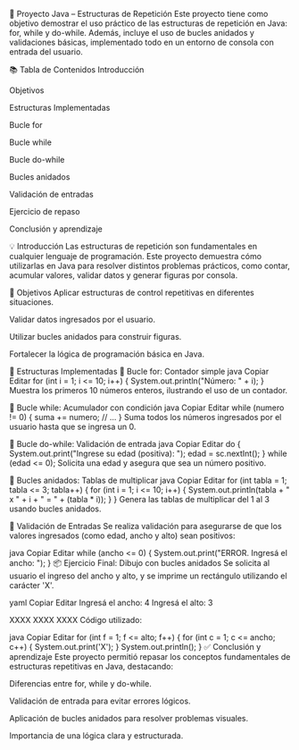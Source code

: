 🔁 Proyecto Java – Estructuras de Repetición
Este proyecto tiene como objetivo demostrar el uso práctico de las estructuras de repetición en Java: for, while y do-while. Además, incluye el uso de bucles anidados y validaciones básicas, implementado todo en un entorno de consola con entrada del usuario.

📚 Tabla de Contenidos
Introducción

Objetivos

Estructuras Implementadas

Bucle for

Bucle while

Bucle do-while

Bucles anidados

Validación de entradas

Ejercicio de repaso

Conclusión y aprendizaje

💡 Introducción
Las estructuras de repetición son fundamentales en cualquier lenguaje de programación. Este proyecto demuestra cómo utilizarlas en Java para resolver distintos problemas prácticos, como contar, acumular valores, validar datos y generar figuras por consola.

🎯 Objetivos
Aplicar estructuras de control repetitivas en diferentes situaciones.

Validar datos ingresados por el usuario.

Utilizar bucles anidados para construir figuras.

Fortalecer la lógica de programación básica en Java.

🔁 Estructuras Implementadas
🔹 Bucle for: Contador simple
java
Copiar
Editar
for (int i = 1; i <= 10; i++) {
    System.out.println("Número: " + i);
}
Muestra los primeros 10 números enteros, ilustrando el uso de un contador.

🔹 Bucle while: Acumulador con condición
java
Copiar
Editar
while (numero != 0) {
    suma += numero;
    // ...
}
Suma todos los números ingresados por el usuario hasta que se ingresa un 0.

🔹 Bucle do-while: Validación de entrada
java
Copiar
Editar
do {
    System.out.print("Ingrese su edad (positiva): ");
    edad = sc.nextInt();
} while (edad <= 0);
Solicita una edad y asegura que sea un número positivo.

🔹 Bucles anidados: Tablas de multiplicar
java
Copiar
Editar
for (int tabla = 1; tabla <= 3; tabla++) {
    for (int i = 1; i <= 10; i++) {
        System.out.println(tabla + " x " + i + " = " + (tabla * i));
    }
}
Genera las tablas de multiplicar del 1 al 3 usando bucles anidados.

📐 Validación de Entradas
Se realiza validación para asegurarse de que los valores ingresados (como edad, ancho y alto) sean positivos:

java
Copiar
Editar
while (ancho <= 0) {
    System.out.print("ERROR. Ingresá el ancho: ");
}
📦 Ejercicio Final: Dibujo con bucles anidados
Se solicita al usuario el ingreso del ancho y alto, y se imprime un rectángulo utilizando el carácter 'X'.

yaml
Copiar
Editar
Ingresá el ancho: 4
Ingresá el alto: 3

XXXX
XXXX
XXXX
Código utilizado:

java
Copiar
Editar
for (int f = 1; f <= alto; f++) {
    for (int c = 1; c <= ancho; c++) {
        System.out.print('X');
    }
    System.out.println();
}
✅ Conclusión y aprendizaje
Este proyecto permitió repasar los conceptos fundamentales de estructuras repetitivas en Java, destacando:

Diferencias entre for, while y do-while.

Validación de entrada para evitar errores lógicos.

Aplicación de bucles anidados para resolver problemas visuales.

Importancia de una lógica clara y estructurada.
